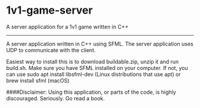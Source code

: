 # 1v1-game-server

A server application for a 1v1 game written in C++

---

A server application written in C++ using SFML. The server application uses UDP to communicate with the client. 

Easiest way to install this is to download buildable.zip, unzip it and run build.sh.
Make sure you have SFML installed on your computer.
If not, you can use 
  sudo apt install libsfml-dev (Linux distributions that use apt) 
  or
  brew install sfml (macOS)

####Disclaimer:
Using this application, or parts of the code, is highly discouraged. Seriously. Go read a book.

